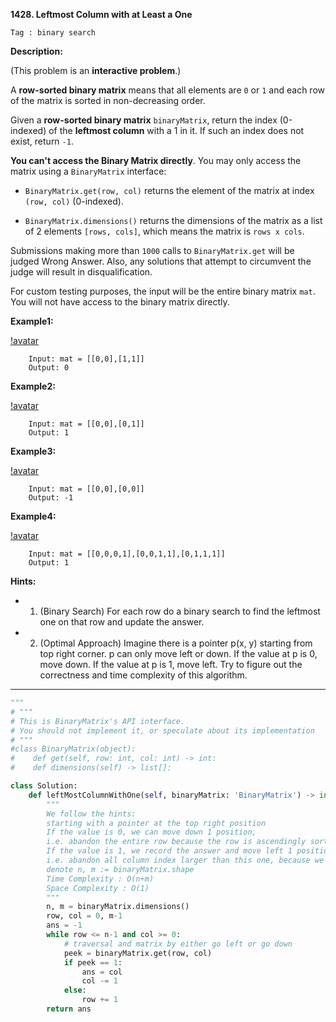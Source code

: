 **1428. Leftmost Column with at Least a One**

```Tag : binary search```

**Description:**

(This problem is an **interactive problem**.)

A **row-sorted binary matrix** means that all elements are ```0``` or ```1``` and each row of the matrix is sorted in non-decreasing order.

Given a **row-sorted binary matrix** ```binaryMatrix```, return the index (0-indexed) of the **leftmost column** with a 1 in it. If such an index does not exist, return ```-1```.

**You can't access the Binary Matrix directly**. You may only access the matrix using a ```BinaryMatrix``` interface:

+ ```BinaryMatrix.get(row, col)``` returns the element of the matrix at index ```(row, col)``` (0-indexed).

+ ```BinaryMatrix.dimensions()``` returns the dimensions of the matrix as a list of 2 elements ```[rows, cols]```, which means the matrix is ```rows x cols```.

Submissions making more than ```1000``` calls to ```BinaryMatrix.get``` will be judged Wrong Answer. Also, any solutions that attempt to circumvent the judge will result in disqualification.

For custom testing purposes, the input will be the entire binary matrix ```mat```. You will not have access to the binary matrix directly.

**Example1:**

[!avatar](Fig/1428-E1.jpg)

		Input: mat = [[0,0],[1,1]]
		Output: 0

**Example2:**

[!avatar](Fig/1428-E2.jpg)

		Input: mat = [[0,0],[0,1]]
		Output: 1

**Example3:**

[!avatar](Fig/1428-E3.jpg)

		Input: mat = [[0,0],[0,0]]
		Output: -1

**Example4:**

[!avatar](Fig/1428-E4.jpg)

		Input: mat = [[0,0,0,1],[0,0,1,1],[0,1,1,1]]
		Output: 1



**Hints:**

+ 1. (Binary Search) For each row do a binary search to find the leftmost one on that row and update the answer.

+ 2. (Optimal Approach) Imagine there is a pointer p(x, y) starting from top right corner. p can only move left or down. If the value at p is 0, move down. If the value at p is 1, move left. Try to figure out the correctness and time complexity of this algorithm.

-----------

```python
"""
# """
# This is BinaryMatrix's API interface.
# You should not implement it, or speculate about its implementation
# """
#class BinaryMatrix(object):
#    def get(self, row: int, col: int) -> int:
#    def dimensions(self) -> list[]:

class Solution:
    def leftMostColumnWithOne(self, binaryMatrix: 'BinaryMatrix') -> int:
        """
        We follow the hints:
        starting with a pointer at the top right position
        If the value is 0, we can move down 1 position, 
        i.e. abandon the entire row because the row is ascendingly sorted
        If the value is 1, we record the answer and move left 1 position,
        i.e. abandon all column index larger than this one, because we already had a "smaller" answer found
        denote n, m := binaryMatrix.shape
        Time Complexity : O(n+m)
        Space Complexity : O(1)
        """
        n, m = binaryMatrix.dimensions()
        row, col = 0, m-1
        ans = -1
        while row <= n-1 and col >= 0:
            # traversal and matrix by either go left or go down
            peek = binaryMatrix.get(row, col)
            if peek == 1:
                ans = col
                col -= 1
            else:
                row += 1
        return ans
```

